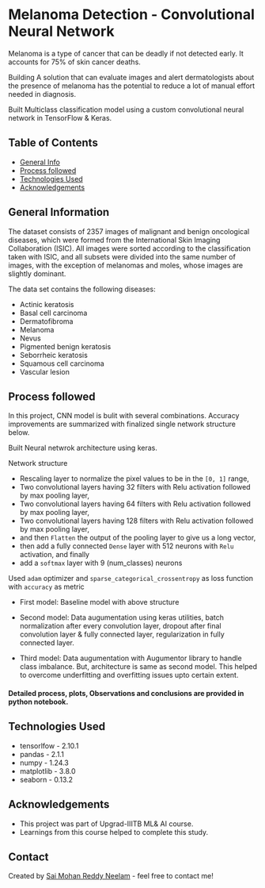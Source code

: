 # Melanoma Detection - Convolutional Neural Network
Melanoma is a type of cancer that can be deadly if not detected early. It accounts for 75% of skin cancer deaths. 

Building A solution that can evaluate images and alert dermatologists about the presence of melanoma has the potential to reduce a lot of manual effort needed in diagnosis.

Built Multiclass classification model using a custom convolutional neural network in TensorFlow & Keras.

## Table of Contents
* [General Info](#general-information)
* [Process followed](#process-followed)
* [Technologies Used](#technologies-used)
* [Acknowledgements](#acknowledgements)


## General Information
The dataset consists of 2357 images of malignant and benign oncological diseases, which were formed from the International Skin Imaging Collaboration (ISIC). All images were sorted according to the classification taken with ISIC, and all subsets were divided into the same number of images, with the exception of melanomas and moles, whose images are slightly dominant.

The data set contains the following diseases:

- Actinic keratosis
- Basal cell carcinoma
- Dermatofibroma
- Melanoma
- Nevus
- Pigmented benign keratosis
- Seborrheic keratosis
- Squamous cell carcinoma
- Vascular lesion


## Process followed
In this project, CNN model is bulit with several combinations. Accuracy improvements are summarized with finalized single network structure below.

Built Neural netwrok architecture using keras.

Network structure
- Rescaling layer to normalize the pixel values to be in the `[0, 1]` range,
- Two convolutional layers having 32 filters with Relu activation followed by max pooling layer,
- Two convolutional layers having 64 filters with Relu activation followed by max pooling layer,
- Two convolutional layers having 128 filters with Relu activation followed by max pooling layer,
- and then `Flatten` the output of the pooling layer to give us a long vector, 
- then add a fully connected `Dense` layer with 512 neurons with `Relu` activation, and finally
- add a `softmax` layer with 9 (num_classes) neurons


Used `adam` optimizer and `sparse_categorical_crossentropy` as loss function with `accuracy` as metric

- First model: Baseline model with above structure

- Second model: Data augumentation using keras utilities, batch normalization after every convolution layer, dropout after final convolution layer & fully connected layer, regularization in fully connected layer.

- Third model: Data augumentation with Augumentor library to handle class imbalance. But, architecture is same as second model. This helped to overcome underfitting and overfitting issues upto certain extent.

#### Detailed process, plots, Observations and conclusions are provided in python notebook.


## Technologies Used
- tensorlfow - 2.10.1
- pandas - 2.1.1
- numpy - 1.24.3
- matplotlib - 3.8.0
- seaborn - 0.13.2

<!-- As the libraries versions keep on changing, it is recommended to mention the version of library used in this project -->

## Acknowledgements
- This project was part of Upgrad-IIITB ML& AI course.
- Learnings from this course helped to complete this study.


## Contact
Created by [Sai Mohan Reddy Neelam](https://github.com/saimohan35) - feel free to contact me!
